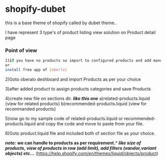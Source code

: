 # shopify-dubet
this is a base theme of shopify called by dubet theme..

I have represent 3 type's of product listing view solution on Product detail page

### Point of view
```bash
1)if you have no products so import to configured products and add manually as per choice,
or
install free app of [oberlo]
```
2)Goto oberalo deshboard and import Products as per your choice

3)after added product to assign products categories and save Products

4)create new file on sections dir.
***like this one***
a)related-products.liquid {view for related products}
b)recommended-products.liquid {view for recommanded products}

5)now go to my sample code of related-products.liquid or recommended-products.liquid and copy the code and move to paste from your file.

6)Goto product.liquid file and included both of section file as your choice.

***note:*** 
	**we can handle to products as per requirement.***
	***like size of products, view of products in row (add limit), add filters (vandor,variant objects) etc...***
	(https://help.shopify.com/en/themes/liquid/objects/product)
